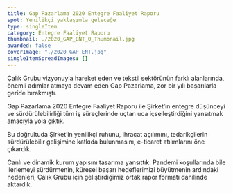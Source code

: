 ```yaml
---
title: Gap Pazarlama 2020 Entegre Faaliyet Raporu
spot: Yenilikçi yaklaşımla geleceğe
type: singleItem
category: Entegre Faaliyet Raporu
thumbnail: ./2020_GAP_ENT_0_Thumbnail.jpg
awarded: false
coverImage: "./2020_GAP_ENT.jpg"
singleItemSpreadImages: []
---
```


Çalık Grubu vizyonuyla hareket eden ve tekstil sektörünün farklı alanlarında, önemli adımlar atmaya devam eden Gap Pazarlama, zor bir yılı başarılarla geride bırakmıştı.

Gap Pazarlama 2020 Entegre Faaliyet Raporu ile Şirket’in entegre düşünceyi ve sürdürülebilirliği tüm iş süreçlerinde uçtan uca içselleştirdiğini yansıtmak amacıyla yola çıktık.

Bu doğrultuda Şirket’in yenilikçi ruhunu, ihracat açılımını, tedarikçilerin sürdürülebilir gelişimine katkıda bulunmasını, e-ticaret atılımlarını öne çıkardık.

Canlı ve dinamik kurum yapısını tasarıma yansıttık. Pandemi koşullarında bile ilerlemeyi sürdürmenin, küresel başarı hedeflerimizi büyütmenin ardındaki nedenleri, Çalık Grubu için geliştirdiğimiz ortak rapor formatı dahilinde aktardık.

